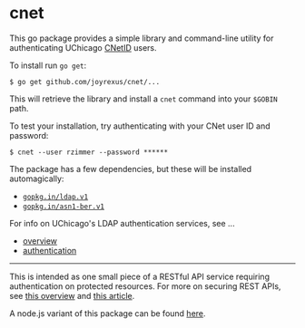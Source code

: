 # cnet

This go package provides a simple library and command-line utility for authenticating UChicago [CNetID](http://answers.uchicago.edu/page.php?id=16157) users.

To install run `go get`:

    $ go get github.com/joyrexus/cnet/...

This will retrieve the library and install a `cnet` command into your `$GOBIN` path.

To test your installation, try authenticating with your CNet user ID and password:

    $ cnet --user rzimmer --password ******

The package has a few dependencies, but these will be installed automagically:
* [`gopkg.in/ldap.v1`](http://gopkg.in/ldap.v1)
* [`gopkg.in/asn1-ber.v1`](http://gopkg.in/asn1-ber.v1)

For info on UChicago's LDAP authentication services, see ...
* [overview](http://answers.uchicago.edu/page.php?id=16242)
* [authentication](http://answers.uchicago.edu/page.php?id=16242)

---

This is intended as one small piece of a RESTful API service requiring authentication on protected resources.  For more on securing REST APIs, see [this overview](http://restcookbook.com/Basics/loggingin/) and [this article](https://stormpath.com/blog/secure-your-rest-api-right-way/).

A node.js variant of this package can be found [here](https://github.com/joyrexus/auth-demos/tree/gh-pages/ldap-auth).
